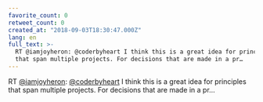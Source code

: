 ```yaml
---
favorite_count: 0
retweet_count: 0
created_at: "2018-09-03T18:30:47.000Z"
lang: en
full_text: >-
  RT @iamjoyheron: @coderbyheart I think this is a great idea for principles
  that span multiple projects. For decisions that are made in a pr…
---
```


RT [@iamjoyheron](https://twitter.com/iamjoyheron):
[@coderbyheart](https://twitter.com/coderbyheart) I think this is a great idea
for principles that span multiple projects. For decisions that are made in a pr…

